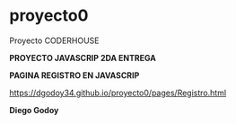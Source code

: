 # proyecto0 #

Proyecto CODERHOUSE

**PROYECTO JAVASCRIP
   2DA ENTREGA**
   
**PAGINA REGISTRO EN JAVASCRIP**

https://dgodoy34.github.io/proyecto0/pages/Registro.html

**Diego Godoy**
